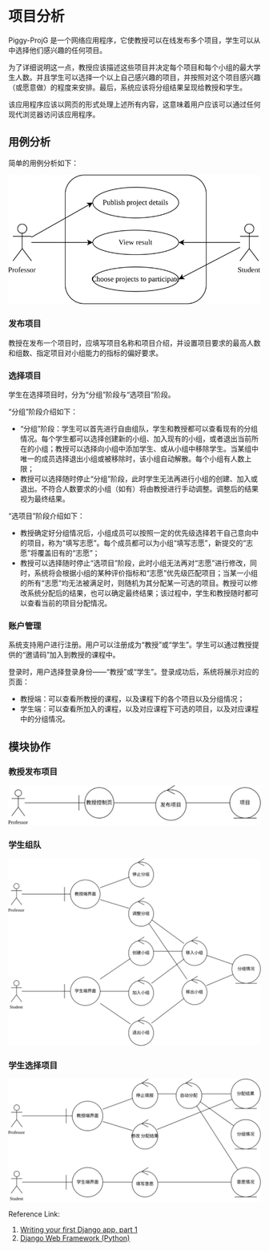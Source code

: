 # 项目分析

Piggy-ProjG 是一个网络应用程序，它使教授可以在线发布多个项目，学生可以从中选择他们感兴趣的任何项目。

为了详细说明这一点，教授应该描述这些项目并决定每个项目和每个小组的最大学生人数。并且学生可以选择一个以上自己感兴趣的项目，并按照对这个项目感兴趣（或愿意做）的程度来安排。最后，系统应该将分组结果呈现给教授和学生。

该应用程序应该以网页的形式处理上述所有内容，这意味着用户应该可以通过任何现代浏览器访问该应用程序。

## 用例分析

简单的用例分析如下：

![系统用例简图](assets/brief-use-cases.svg)

### 发布项目

教授在发布一个项目时，应填写项目名称和项目介绍，并设置项目要求的最高人数和组数、指定项目对小组能力的指标的偏好要求。

### 选择项目

学生在选择项目时，分为“分组”阶段与“选项目”阶段。

“分组”阶段介绍如下：

- “分组”阶段：学生可以首先进行自由组队，学生和教授都可以查看现有的分组情况。每个学生都可以选择创建新的小组、加入现有的小组，或者退出当前所在的小组；教授可以选择向小组中添加学生、或从小组中移除学生。当某组中唯一的成员选择退出小组或被移除时，该小组自动解散。每个小组有人数上限；
- 教授可以选择随时停止“分组”阶段，此时学生无法再进行小组的创建、加入或退出。不符合人数要求的小组（如有）将由教授进行手动调整。调整后的结果视为最终结果。

“选项目”阶段介绍如下：

- 教授确定好分组情况后，小组成员可以按照一定的优先级选择若干自己意向中的项目，称为“填写志愿”。每个成员都可以为小组“填写志愿”，新提交的“志愿”将覆盖旧有的“志愿”；
- 教授可以选择随时停止“选项目”阶段，此时小组无法再对“志愿”进行修改，同时，系统将会根据小组的某种评价指标和“志愿”优先级匹配项目；当某一小组的所有“志愿”均无法被满足时，则随机为其分配某一可选的项目。教授可以修改系统分配后的结果，也可以确定最终结果；该过程中，学生和教授随时都可以查看当前的项目分配情况。

### 账户管理

系统支持用户进行注册。用户可以注册成为“教授”或“学生”。学生可以通过教授提供的“邀请码”加入到教授的课程中。

登录时，用户选择登录身份——“教授”或“学生”。登录成功后，系统将展示对应的页面：

- 教授端：可以查看所教授的课程，以及课程下的各个项目以及分组情况；
- 学生端：可以查看所加入的课程，以及对应课程下可选的项目，以及对应课程中的分组情况。

## 模块协作

### 教授发布项目

![教授发布项目](./assets/project-publish.svg)

### 学生组队

![学生组队](./assets/student-make-team.svg)

### 学生选择项目

![学生选择项目](./assets/student-wish.svg)


Reference Link: 
1. [Writing your first Django app, part 1](https://docs.djangoproject.com/en/3.2/intro/tutorial01/)
2. [Django Web Framework (Python)](https://developer.mozilla.org/en-US/docs/Learn/Server-side/Django)
